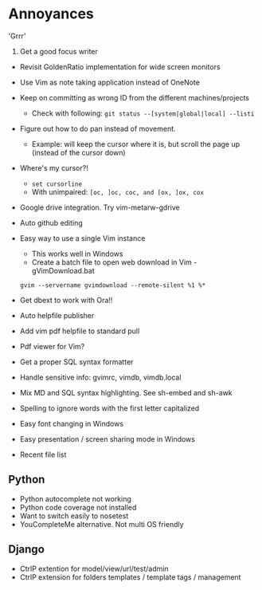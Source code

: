 # Annoyances

'Grrr'

1. Get a good focus writer
- Revisit GoldenRatio implementation for wide screen monitors
- Use Vim as note taking application instead of OneNote
- Keep on committing as wrong ID from the different machines/projects
    - Check with following: `git status --[system|global|local] --listi`
- Figure out how to do pan instead of movement. 
    -   Example: <C-j> will keep the cursor where it is, but scroll the page up (instead of the cursor down)
- Where's my cursor?! 
    - `set cursorline`
    - With unimpaired: `[oc, ]oc, coc, and [ox, ]ox, cox`
- Google drive integration. Try vim-metarw-gdrive
- Auto github editing
- Easy way to use a single Vim instance
    - This works well in Windows
    - Create a batch file to open web download in Vim - gVimDownload.bat

    `gvim --servername gvimdownload --remote-silent %1 %*`

- Get dbext to work with Ora!!
- Auto helpfile publisher
- Add vim pdf helpfile to standard pull
- Pdf viewer for Vim?
- Get a proper SQL syntax formatter
- Handle sensitive info: gvimrc, vimdb, vimdb.local
- Mix MD and SQL syntax highlighting. See sh-embed and sh-awk
- Spelling to ignore words with the first letter capitalized

- Easy font changing in Windows
- Easy presentation / screen sharing mode in Windows
- Recent file list

## Python

- Python autocomplete not working
- Python code coverage not installed
- Want to switch easily to nosetest
- YouCompleteMe alternative. Not multi OS friendly

## Django

- CtrlP extention for model/view/url/test/admin
- CtrlP extension for folders templates / template tags / management
